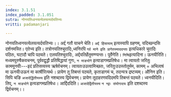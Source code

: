 ```yaml
---
index: 3.1.51
index_padded: 3.1.051
sutra: नोनयतिध्वनयत्येलयत्यर्दयतिभ्यः
vritti: padamanjari

---
```

 नोनयतिध्वनयत्येलयत्यर्दयतिभ्यः।। अर्द्द गतौ याचने चेति। `अर्द्द हिंसायाम्` इत्यस्यापि ग्रहणम्, यदिच्छन्दसि दर्शनमस्ति। एतेभ्य इति। तत्रोनयतिश्चुरादिः,ध्वनिरपि `गर्व माने इति प्रागेतस्माददन्ताः` इत्यधिकारे चुरादिः पठितः, घटादौ चापि पठ्यते। एलयतिश्चुरादिः, अर्द्दयतिर्हेतुमण्ण्यन्तः। पूर्वेणेति। `णिश्रि`इत्यादिना। ऊनयीरिति। मध्यमपुरुषैकवचनम्, पूर्ववद्वृद्धौ प्रतिषिद्धायां गुणः, `न माङ्योगे` इत्याडागमप्रतिषेधः। मा त्वायतो जरितुः काममूनयीः---इदं प्रतिसव्यस्य ऋषेर्वचनम्। त्वायतःउउत्वामिच्छतः, जरितुःउउस्तोतुर्मम, कामम् = अभिलाषं मा ऊनयीःउऊनं मा कार्षीरित्यर्थः। प्रायेण तु तिबन्तं पठ्यते, कृताडागमं च, तदन्यत्र द्रष्टव्यम्। औनिन इति। सिपि चङि `अजादेर्द्धितीयस्य` इति नशब्दस्य द्विर्वचनम्। प्रायेण तूदाहरणवदिदमपि तिबन्तं पठ्यते। ध्वनयीदिति। तिप्, `न माङ्योगे` इत्यडागमप्रतिषेधः। आर्द्दिददिति। `अजादेर्द्वितीयस्य` `न न्द्राः संयोगादयः` इति दशब्दस्य द्विर्वचनम्।।